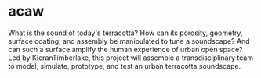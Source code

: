 # acaw
What is the sound of today's terracotta? How can its porosity, geometry, surface coating, and assembly be manipulated to tune a soundscape? And can such a surface amplify the human experience of urban open space? Led by KieranTimberlake, this project will assemble a transdisciplinary team to model, simulate, prototype, and test an urban terracotta soundscape.
